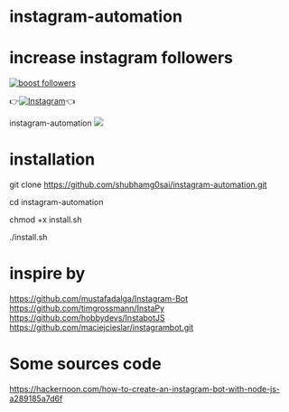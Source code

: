# instagram-automation
# increase instagram followers
[![boost followers ](https://img.shields.io/badge/BOOST-FOLLOWERS-red?style=for-the-badge&logo=instagram)](https://t.me/boost_instagramfollowers)




👉[![Instagram  ](https://img.shields.io/badge/INSTAGRAM-FOLLOW-red?style=for-the-badge&logo=instagram)](https://www.instagram.com/shubhamg0sai)👈

instagram-automation 
![ ](https://raw.githubusercontent.com/shubhamg0sai/instagram-automation/main/us/ps/IMG_20210430_181207.jpg)
 
# installation
git clone https://github.com/shubhamg0sai/instagram-automation.git

cd instagram-automation

chmod +x install.sh

./install.sh

# inspire by
https://github.com/mustafadalga/Instagram-Bot
https://github.com/timgrossmann/InstaPy
https://github.com/hobbydevs/InstabotJS
https://github.com/maciejcieslar/instagrambot.git

# Some sources code 
https://hackernoon.com/how-to-create-an-instagram-bot-with-node-js-a289185a7d6f
